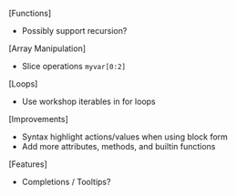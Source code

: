 [Functions]
- Possibly support recursion?

[Array Manipulation]
- Slice operations `myvar[0:2]`

[Loops]
- Use workshop iterables in for loops

[Improvements]
- Syntax highlight actions/values when using block form
- Add more attributes, methods, and builtin functions

[Features]
- Completions / Tooltips?